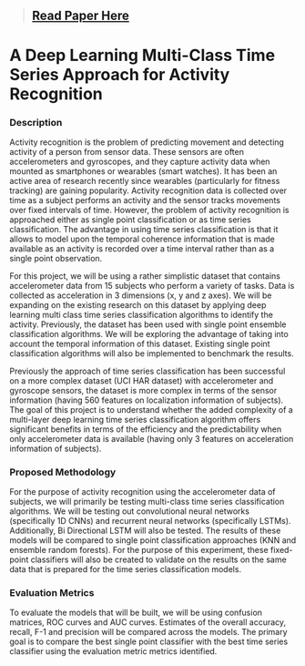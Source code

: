 > ## [Read Paper Here](https://www.researchgate.net/publication/366121073_A_Deep_Learning_Multi-Class_Time_Series_Classification_Approach_for_Human_Activity_Recognition?_sg%5B0%5D=Fqcd0GJfkI4SbOwUv75bRAhbVJ_L0M17kSW7PJAIR5F2umpPeDX9pF_pr-iD2mKLfdRAOsO32YeW7_CzdQfm95vtSz9DyVVVulQDSlGY.9lY7lCZmglY_ZEqRIN3Ricq6aEterBoxFJDE_mgunu9SpssFWVOGPGBwGRUuk4BxBTGiaihG4VmNOFWMbacKww)

# A Deep Learning Multi-Class Time Series Approach for Activity Recognition


### Description

Activity recognition is the problem of predicting movement and detecting activity of a person from sensor data. These sensors are often accelerometers and gyroscopes, and they capture activity data when mounted as smartphones or wearables (smart watches). It has been an active area of research recently since wearables (particularly for fitness tracking) are gaining popularity. Activity recognition data is collected over time as a subject performs an activity and the sensor tracks movements over fixed intervals of time. However, the problem of activity recognition is approached either as single point classification or as time series classification. The advantage in using time series classification is that it allows to model upon the temporal coherence information that is made available as an activity is recorded over a time interval rather than as a single point observation. 

For this project, we will be using a rather simplistic dataset that contains accelerometer data from 15 subjects who perform a variety of tasks. Data is collected as acceleration in 3 dimensions (x, y and z axes). We will be expanding on the existing research on this dataset by applying deep learning multi class time series classification algorithms to identify the activity. Previously, the dataset has been used with single point ensemble classification algorithms. We will be exploring the advantage of taking into account the temporal information of this dataset. Existing single point classification algorithms will also be implemented to benchmark the results. 

Previously the approach of time series classification has been successful on a more complex dataset (UCI HAR dataset) with accelerometer and gyroscope sensors, the dataset is more complex in terms of the sensor information (having 560 features on localization information of subjects). The goal of this project is to understand whether the added complexity of a multi-layer deep learning time series classification algorithm offers significant benefits in terms of the efficiency and the predictability when only accelerometer data is available (having only 3 features on acceleration information of subjects). 


### Proposed Methodology

For the purpose of activity recognition using the accelerometer data of subjects, we will primarily be testing multi-class time series classification algorithms. We will be testing out convolutional neural networks (specifically 1D CNNs) and recurrent neural networks (specifically LSTMs). Additionally, Bi Directional LSTM will also be tested. The results of these models will be compared to single point classification approaches (KNN and ensemble random forests). For the purpose of this experiment, these fixed-point classifiers will also be created to validate on the results on the same data that is prepared for the time series classification models. 

### Evaluation Metrics

To evaluate the models that will be built, we will be using confusion matrices, ROC curves and AUC curves. Estimates of the overall accuracy, recall, F-1 and precision will be compared across the models. The primary goal is to compare the best single point classifier with the best time series classifier using the evaluation metric metrics identified. 


